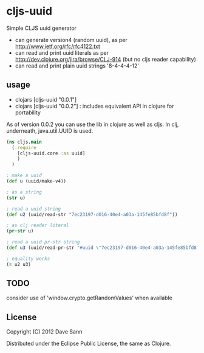 # cljs-uuid

Simple CLJS uuid generator

* can generate version4 (random uuid), as per http://www.ietf.org/rfc/rfc4122.txt
* can read and print uuid literals as per http://dev.clojure.org/jira/browse/CLJ-914 (but no cljs reader capability)
* can read and print plain uuid strings '8-4-4-4-12'

## usage

* clojars [cljs-uuid "0.0.1"]
* clojars [cljs-uuid "0.0.2"] : includes equivalent API in clojure for portability

As of version 0.0.2 you can use the lib in clojure as well as cljs.
In clj, underneath, java.util.UUID is used.


```clojure
(ns cljs.main
  (:require
    [cljs-uuid.core :as uuid]
    )
  )

; make a uuid  
(def u (uuid/make-v4))

; as a string  
(str u)

; read a uuid string   
(def u2 (uuid/read-str "7ec23197-d016-40e4-a03a-145fe85bfd8f"))

; as clj reader literal  
(pr-str u)

; read a uuid pr-str string   
(def u3 (uuid/read-pr-str "#uuid \"7ec23197-d016-40e4-a03a-145fe85bfd8f\""))

; equality works  
(= u2 u3)

```

## TODO

consider use of 'window.crypto.getRandomValues' when available


## License

Copyright (C) 2012 Dave Sann

Distributed under the Eclipse Public License, the same as Clojure.
